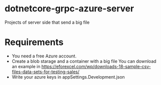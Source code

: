 # dotnetcore-grpc-azure-server
Projects of server side that send a big file

# Requirements
- You need a free Azure account. 
- Create a blob starage and a container with a big file
You can download an example in https://eforexcel.com/wp/downloads-18-sample-csv-files-data-sets-for-testing-sales/
- Write your azure  keys in appSettings.Development.json

